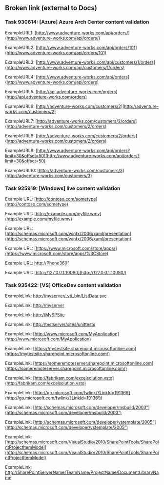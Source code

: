 ## Broken link (external to Docs) 
### Task 930614: [Azure] Azure Arch Center content validation
  
  ExampleURL1:
  [http://www.adventure-works.com/api/orders/](http://www.adventure-works.com/api/orders/)
  
  ExampleURL2:
  [http://www.adventure-works.com/api/orders/101](http://www.adventure-works.com/api/orders/101)
  
  ExampleURL3:
  [http://www.adventure-works.com/api/customers/1/orders](http://www.adventure-works.com/api/customers/1/orders)
  
  ExampleURL4:
  [http://www.adventure-works.com/api/orders](http://www.adventure-works.com/api/orders)
 
  ExampleURL5:
  [http://api.adventure-works.com/orders](http://api.adventure-works.com/orders)
  
  ExampleURL6:
  [http://adventure-works.com/customers/2](http://adventure-works.com/customers/2)
 
  ExampleURL7:
  [http://adventure-works.com/customers/2/orders](http://adventure-works.com/customers/2/orders)
  
  ExampleURL8:
  [http://adventure-works.com/customers/2/orders](http://adventure-works.com/customers/2/orders)
  
  ExampleURL9:
  [http://www.adventure-works.com/api/orders?limit=30&offset=50](http://www.adventure-works.com/api/orders?limit=30&offset=50)
  
  ExampleURL10:
  [http://adventure-works.com/customers/3](http://adventure-works.com/customers/3)
 
 
### Task 925919: [Windows] live content validation 
  Example URL: 
  [http://contoso.com/sometype](http://contoso.com/sometype)
  
  Example URL: 
  [http://example.com/myfile.wmv](http://example.com/myfile.wmv)
  
  Example URL: 
  [http://schemas.microsoft.com/winfx/2006/xaml/presentation](http://schemas.microsoft.com/winfx/2006/xaml/presentation) 
  
  Example URL: 
  [https://www.microsoft.com/store/apps/](https://www.microsoft.com/store/apps/%3CStore)
  
  Example URL: 
  [http://Phone360](http://phone360/)"
  
  Example URL: 
  [http://127.0.0.1:10080](http://127.0.0.1:10080/) 

### Task 935422: [VS] OfficeDev content validation
ExampleLink:
[http://myserver/_vti_bin/ListData.svc](http://myserver/_vti_bin/ListData.svc)

ExampleLink:
[http://myserver](http://myserver/)

ExampleLink:
[http://MySPSite](http://myspsite/)

ExampleLink:
[http://testserver/sites/unittests](http://testserver/sites/unittests)

ExampleLink:
[http://www.microsoft.com/MyApplication](http://www.microsoft.com/MyApplication)

ExampleLink:
[https://mytestsite.sharepoint.microsoftonline.com](https://mytestsite.sharepoint.microsoftonline.com/)

ExampleLink:
[https://someremoteserver.sharepoint.microsoftonline.com](https://someremoteserver.sharepoint.microsoftonline.com/)

ExampleLink:
[http://fabrikam.com/excelsolution.vsto](http://fabrikam.com/excelsolution.vsto)

ExampleLink:
[http://go.microsoft.com/fwlink/?LinkId=191369](http://go.microsoft.com/fwlink/?LinkId=191369)

ExampleLink:
[http://schemas.microsoft.com/developer/msbuild/2003”](http://schemas.microsoft.com/developer/msbuild/2003”)

ExampleLink:
[http://schemas.microsoft.com/developer/vstemplate/2005”](http://schemas.microsoft.com/developer/vstemplate/2005”)

ExampleLink:
[http://schemas.microsoft.com/VisualStudio/2010/SharePointTools/SharePointProjectItemModel](http://schemas.microsoft.com/VisualStudio/2010/SharePointTools/SharePointProjectItemModel)

ExampleLink:
[http://SharePointServerName/TeamName/ProjectName/DocumentLibraryName](http://sharepointservername/TeamName/ProjectName/DocumentLibraryName)
